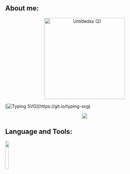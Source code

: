 ## About me:
<p align="center">
  <img width="256" alt="Untitledss (2)" src="https://github.com/PxOctopus/PxOctopus/assets/154042778/4ec13956-538a-4386-a750-7e8f9578c781">
</p>



[![Typing SVG](https://readme-typing-svg.demolab.com?font=Ubuntu&size=35&duration=2500&pause=500&color=F7DEE9&center=true&vCenter=true&multiline=true&random=false&width=1000&height=200&lines=Hi!;I'm+PxOctopus.;I'm+interested+in+bioinformatics+and+am+currently+learning+Java.)](https://git.io/typing-svg)

<p align="center">
<picture>
  <source
    srcset="https://github-readme-stats.vercel.app/api?username=PxOctopus&show_icons=true&theme=dark"
    media="(prefers-color-scheme: dark)"
  />
  <source
    srcset="https://github-readme-stats.vercel.app/api?username=PxOctopus&show_icons=true"
    media="(prefers-color-scheme: light), (prefers-color-scheme: no-preference)"
  />
  <img src="https://github-readme-stats.vercel.app/api?username=PxOctopus&show_icons=true" />
</picture>
</p>

## Language and Tools:
[<img src="https://github.com/PxOctopus/PxOctopus/assets/154042778/7126c2e7-628e-4413-ac82-5970551a4e05" width=15% height=15%>](https://docs.oracle.com/javase/8/docs/technotes/guides/language/index.html)



<!---
PxOctopus/PxOctopus is a ✨ special ✨ repository because its `README.md` (this file) appears on your GitHub profile.
You can click the Preview link to take a look at your changes.
--->
